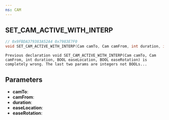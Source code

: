 ```yaml
---
ns: CAM
---
```

## SET_CAM_ACTIVE_WITH_INTERP

```c
// 0x9FBDA379383A52A4 0x7983E7F0
void SET_CAM_ACTIVE_WITH_INTERP(Cam camTo, Cam camFrom, int duration, int easeLocation, int easeRotation);
```

```
Previous declaration void SET_CAM_ACTIVE_WITH_INTERP(Cam camTo, Cam camFrom, int duration, BOOL easeLocation, BOOL easeRotation) is completely wrong. The last two params are integers not BOOLs...  
```

## Parameters
* **camTo**: 
* **camFrom**: 
* **duration**: 
* **easeLocation**: 
* **easeRotation**: 

